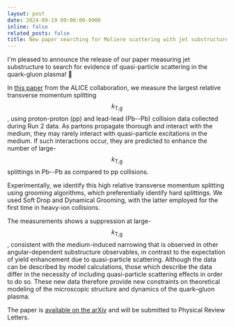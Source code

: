 ```yaml
---
layout: post
date: 2024-09-19 09:00:00-0900
inline: false
related_posts: false
title: New paper searching for Moliere scattering with jet substructure
---
```


I'm pleased to announce the release of our paper measuring jet substructure to search for evidence of quasi-particle scattering in the quark-gluon plasma! :tada:

In [this paper](https://arxiv.org/abs/2409.12837) from the ALICE collaboration, we measure the largest relative transverse momentum splitting $$k_{\text{T,g}}$$, using proton-proton (pp) and lead-lead (Pb--Pb) collision data collected during Run 2 data.
As partons propagate thorough and interact with the medium, they may rarely interact with quasi-particle excitations in the medium.
If such interactions occur, they are predicted to enhance the number of large-$$k_{\text{T,g}}$$ splittings in Pb--Pb as compared to pp collisions.

Experimentally, we identify this high relative transverse momentum splitting using grooming algorithms, which preferentially identify hard splittings.
We used Soft Drop and Dynamical Grooming, with the latter employed for the first time in heavy-ion collisions.

The measurements shows a suppression at large-$$k_{\text{T,g}}$$, consistent with the medium-induced narrowing that is observed in other angular-dependent substructure observables, in contrast to the expectation of yield enhancement due to quasi-particle scattering.
Although the data can be described by model calculations, those which describe the data differ in the necessity of including quasi-particle scattering effects in order to do so.
These new data therefore provide new constraints on theoretical modeling of the microscopic structure and dynamics of the quark–gluon plasma.

The paper is [available on the arXiv](https://arxiv.org/abs/2409.12837) and will be submitted to Physical Review Letters.
